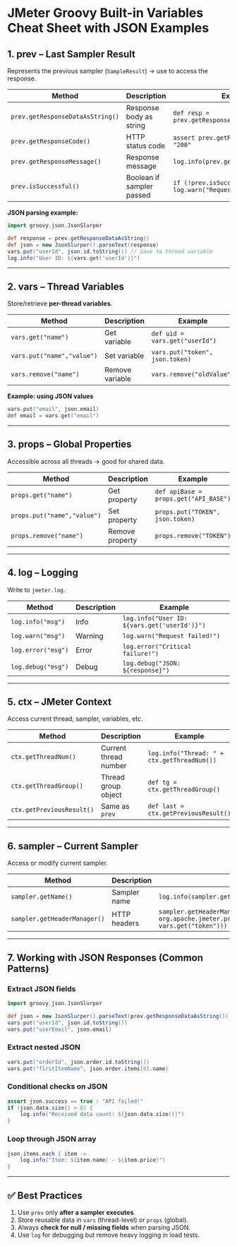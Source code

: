 

# **JMeter Groovy Built-in Variables Cheat Sheet with JSON Examples**

## **1. prev – Last Sampler Result**

Represents the previous sampler (`SampleResult`) → use to access the response.

| Method                           | Description               | Example                                                 |
| -------------------------------- | ------------------------- | ------------------------------------------------------- |
| `prev.getResponseDataAsString()` | Response body as string   | `def resp = prev.getResponseDataAsString()`             |
| `prev.getResponseCode()`         | HTTP status code          | `assert prev.getResponseCode() == "200"`                |
| `prev.getResponseMessage()`      | Response message          | `log.info(prev.getResponseMessage())`                   |
| `prev.isSuccessful()`            | Boolean if sampler passed | `if (!prev.isSuccessful()) log.warn("Request failed!")` |

**JSON parsing example:**

```groovy
import groovy.json.JsonSlurper

def response = prev.getResponseDataAsString()
def json = new JsonSlurper().parseText(response)
vars.put("userId", json.id.toString()) // Save to thread variable
log.info("User ID: ${vars.get('userId')}")
```

---

## **2. vars – Thread Variables**

Store/retrieve **per-thread variables**.

| Method                     | Description     | Example                         |
| -------------------------- | --------------- | ------------------------------- |
| `vars.get("name")`         | Get variable    | `def uid = vars.get("userId")`  |
| `vars.put("name","value")` | Set variable    | `vars.put("token", json.token)` |
| `vars.remove("name")`      | Remove variable | `vars.remove("oldValue")`       |

**Example: using JSON values**

```groovy
vars.put("email", json.email)
def email = vars.get("email")
```

---

## **3. props – Global Properties**

Accessible across all threads → good for shared data.

| Method                      | Description     | Example                               |
| --------------------------- | --------------- | ------------------------------------- |
| `props.get("name")`         | Get property    | `def apiBase = props.get("API_BASE")` |
| `props.put("name","value")` | Set property    | `props.put("TOKEN", json.token)`      |
| `props.remove("name")`      | Remove property | `props.remove("TOKEN")`               |

---

## **4. log – Logging**

Write to `jmeter.log`.

| Method             | Description | Example                                      |
| ------------------ | ----------- | -------------------------------------------- |
| `log.info("msg")`  | Info        | `log.info("User ID: ${vars.get('userId')}")` |
| `log.warn("msg")`  | Warning     | `log.warn("Request failed!")`                |
| `log.error("msg")` | Error       | `log.error("Critical failure!")`             |
| `log.debug("msg")` | Debug       | `log.debug("JSON: ${response}")`             |

---

## **5. ctx – JMeter Context**

Access current thread, sampler, variables, etc.

| Method                    | Description           | Example                                     |
| ------------------------- | --------------------- | ------------------------------------------- |
| `ctx.getThreadNum()`      | Current thread number | `log.info("Thread: " + ctx.getThreadNum())` |
| `ctx.getThreadGroup()`    | Thread group object   | `def tg = ctx.getThreadGroup()`             |
| `ctx.getPreviousResult()` | Same as `prev`        | `def last = ctx.getPreviousResult()`        |

---

## **6. sampler – Current Sampler**

Access or modify current sampler.

| Method                       | Description  | Example                                                                                                         |
| ---------------------------- | ------------ | --------------------------------------------------------------------------------------------------------------- |
| `sampler.getName()`          | Sampler name | `log.info(sampler.getName())`                                                                                   |
| `sampler.getHeaderManager()` | HTTP headers | `sampler.getHeaderManager().add(new org.apache.jmeter.protocol.http.control.Header("Auth", vars.get("token")))` |

---

## **7. Working with JSON Responses (Common Patterns)**

### Extract JSON fields

```groovy
import groovy.json.JsonSlurper

def json = new JsonSlurper().parseText(prev.getResponseDataAsString())
vars.put("userId", json.id.toString())
vars.put("userEmail", json.email)
```

### Extract nested JSON

```groovy
vars.put("orderId", json.order.id.toString())
vars.put("firstItemName", json.order.items[0].name)
```

### Conditional checks on JSON

```groovy
assert json.success == true : "API failed!"
if (json.data.size() > 0) {
    log.info("Received data count: ${json.data.size()}")
}
```

### Loop through JSON array

```groovy
json.items.each { item ->
    log.info("Item: ${item.name} - ${item.price}")
}
```

---

## ✅ **Best Practices**

1. Use `prev` only **after a sampler executes**.
2. Store reusable data in `vars` (thread-level) or `props` (global).
3. Always **check for null / missing fields** when parsing JSON.
4. Use `log` for debugging but remove heavy logging in load tests.

